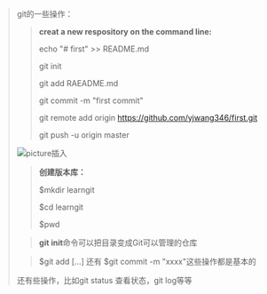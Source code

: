 

> git的一些操作：
>
> > **creat a new respository on the command line:**
> >
> > echo "# first" >> README.md
> >
> > git init
> >
> > git add RAEADME.md
> >
> > git commit -m "first commit"
> >
> > git remote add origin https://github.com/yjwang346/first.git
> >
> > git push -u origin master
>
> ![picture插入](C:\Users\王源杰\Pictures\190706.png)
>
> > **创建版本库：**
> >
> > $mkdir learngit
> >
> > $cd learngit
> >
> > $pwd
>
> > **git init**命令可以把目录变成Git可以管理的仓库
>
> > $git add [...]   还有   $git commit -m "xxxx"这些操作都是基本的
>
> 还有些操作，比如git status 查看状态，git log等等



